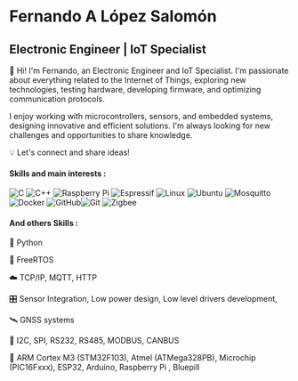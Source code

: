 
# Fernando A López Salomón

## Electronic Engineer | IoT Specialist

👋 Hi! I'm Fernando, an Electronic Engineer and IoT Specialist. I'm passionate about everything related to the Internet of Things, exploring new technologies, testing hardware, developing firmware, and optimizing communication protocols.

I enjoy working with microcontrollers, sensors, and embedded systems, designing innovative and efficient solutions. I'm always looking for new challenges and opportunities to share knowledge.

💡 Let's connect and share ideas!

#### Skills and main interests :

![C](https://img.shields.io/badge/c-%2300599C.svg?style=for-the-badge&logo=c&logoColor=white) ![C++](https://img.shields.io/badge/c++-%2300599C.svg?style=for-the-badge&logo=c%2B%2B&logoColor=white) ![Raspberry Pi](https://img.shields.io/badge/-RaspberryPi-C51A4A?style=for-the-badge&logo=Raspberry-Pi) ![Espressif](https://img.shields.io/badge/espressif-E7352C.svg?style=for-the-badge&logo=espressif&logoColor=white) ![Linux](https://img.shields.io/badge/Linux-FCC624?style=for-the-badge&logo=linux&logoColor=black) ![Ubuntu](https://img.shields.io/badge/Ubuntu-E95420?style=for-the-badge&logo=ubuntu&logoColor=white) ![Mosquitto](https://img.shields.io/badge/mosquitto-%233C5280.svg?style=for-the-badge&logo=eclipsemosquitto&logoColor=white) ![Docker](https://img.shields.io/badge/docker-%230db7ed.svg?style=for-the-badge&logo=docker&logoColor=white) ![GitHub](https://img.shields.io/badge/github-%23121011.svg?style=for-the-badge&logo=github&logoColor=white)![Git](https://img.shields.io/badge/git-%23F05033.svg?style=for-the-badge&logo=git&logoColor=white) ![Zigbee](https://img.shields.io/badge/zigbee-%23EB0443.svg?style=for-the-badge&logo=zigbee&logoColor=white)

#### And others Skills :

🐍 Python

🔄 FreeRTOS

☁️ TCP/IP, MQTT, HTTP

🎛️ Sensor Integration, Low power design, Low level drivers development, 

🛰️ GNSS systems

🔗 I2C, SPI, RS232, RS485, MODBUS, CANBUS

🤖 ARM Cortex M3 (STM32F103), Atmel (ATMega328PB), Microchip (PIC16Fxxx), ESP32, Arduino, Raspberry Pi , Bluepill

